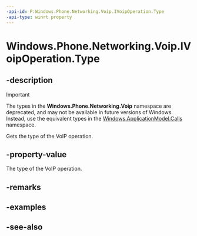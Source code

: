 ```yaml
---
-api-id: P:Windows.Phone.Networking.Voip.IVoipOperation.Type
-api-type: winrt property
---
```


<!-- Property syntax
public Windows.Phone.Networking.Voip.VoipOperationType Type { get; }
-->

# Windows.Phone.Networking.Voip.IVoipOperation.Type

## -description

> [!IMPORTANT]
> The types in the **Windows.Phone.Networking.Voip** namespace are deprecated, and may not be available in future versions of Windows. Instead, use the equivalent types in the [Windows.ApplicationModel.Calls](/uwp/api/windows.applicationmodel.calls) namespace.

Gets the type of the VoIP operation.

## -property-value
The type of the VoIP operation.

## -remarks

## -examples

## -see-also
